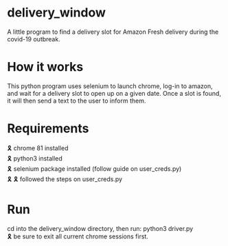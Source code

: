 # delivery_window
A little program to find a delivery slot for Amazon Fresh delivery during the covid-19 outbreak.

# How it works
This python program uses selenium to launch chrome, log-in to amazon, and wait for a delivery slot to open up on a given date. Once a slot is found, it will then send a text to the user to inform them. 

# Requirements
:reminder_ribbon: chrome 81 installed<br/>
:reminder_ribbon: python3 installed<br/>
:reminder_ribbon: selenium package installed (follow guide on user_creds.py)<br/>
:reminder_ribbon: :reminder_ribbon: followed the steps on user_creds.py<br/>

# Run
cd into the delivery_window directory, then run: python3 driver.py<br/>
:reminder_ribbon: be sure to exit all current chrome sessions first.
